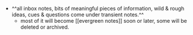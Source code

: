 - ^^all inbox notes, bits of meaningful pieces of information, wild & rough ideas, cues & questions come under transient notes.^^
    -  most of it will become [[evergreen notes]] soon or later, some will be deleted or archived.
